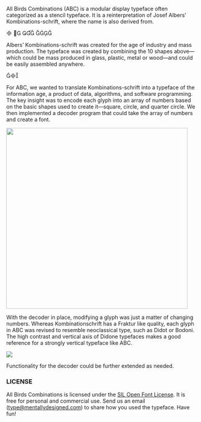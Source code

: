 All Birds Combinations (ABC) is a modular display typeface often categorized as a stencil typeface.
It is a reinterpretation of Josef Albersʼ Kombinations-schrift, where the name is also derived from.

<div class="sample-font ten-parts">   </div>

Albersʼ Kombinations-schrift was created for the age of industry and mass production. The typeface was created by combining the 10 shapes above—which could be mass produced in glass, plastic, metal or wood—and could be easily assembled anywhere.

<div class="sample-font three-parts"></div>

For ABC, we wanted to translate Kombinations-schrift into a typeface of the information age, a product of data, algorithms, and software programming. The key insight was to encode each glyph into an array of numbers based on the basic shapes used to create it—square, circle, and quarter circle. We then implemented a decoder program that could take the array of numbers and create a font.

<img src="resources/images/encoding.png" width="480"/>

With the decoder in place, modifying a glyph was just a matter of changing numbers. Whereas Kombinationschrift has a Fraktur like quality, each glyph in ABC was revised to resemble neoclassical type, such as Didot or Bodoni. The high contrast and vertical axis of Didone typefaces makes a good reference for a strongly vertical typeface like ABC.
<!-- Reword sentence -->

<div id="trans-div">
    <i id="trans-btn" class="fa fa-play-circle" onclick="playTrans()"></i>
    <img id="transition" src="resources/images/trans0.png"/>
</div>

Functionality for the decoder could be further extended as needed.

### LICENSE
All Birds Combinations is licensed under the [SIL Open Font License][1]. It is free for personal and commercial use. Send us an email (type@mentallydesigned.com) to share how you used the typeface. Have fun!

[1]: downloads/License.txt